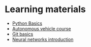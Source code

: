 # Learning materials

* [Python Basics](https://www.kaggle.com/learn/python)
* [Autonomous vehicle course](https://www.coursera.org/specializations/self-driving-cars) 
* [Git basics](https://git-scm.com/book/en/v1/Getting-Started-Git-Basics)
* [Neural networks introduction](https://www.youtube.com/watch?v=aircAruvnKk&list=PLZHQObOWTQDNU6R1_67000Dx_ZCJB-3pi)